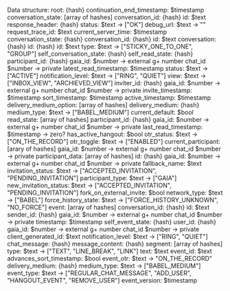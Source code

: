 Data structure:
  root: {hash}
    continuation_end_timestamp: $timestamp
    conversation_state: [array of hashes]
      conversation_id: {hash}
        id: $text
      response_header: {hash}
        status: $text -> ["OK"]
        debug_url: $text -> ""
        request_trace_id: $text
        current_server_time: $timestamp
      conversation_state: {hash}
        conversation_id: {hash}
          id: $text
        conversation: {hash}
          id: {hash}
            id: $text
          type: $text -> ["STICKY_ONE_TO_ONE", "GROUP"]
          self_conversation_state: {hash}
            self_read_state: {hash}
              participant_id: {hash}
                gaia_id: $number -> external g+ number
                chat_id $number -> private
              latest_read_timestamp: $timestamp
            status: $text -> ["ACTIVE"]
            notification_level: $text -> ["RING", "QUIET"]
            view: $text -> ["INBOX_VIEW", "ARCHIEVED_VIEW"]
            inviter_id: {hash}
              gaia_id: $number -> external g+ number
              chat_id $number -> private
            invite_timestamp: $timestamp
            sort_timestamp: $timestamp
            active_timestamp: $timestamp
            delivery_medium_option: [array of hashes]
              delivery_medium: {hash}
                medium_type: $text -> ["BABEL_MEDIUM"]
              current_default: $bool
          read_state: [array of hashes]
            participant_id: {hash}
              gaia_id: $number -> external g+ number
              chat_id $number -> private
            last_read_timestamp: $timestamp -> zero?
          has_active_hangout: $bool
          otr_status: $text -> ["ON_THE_RECORD"]
          otr_toggle: $text -> ["ENABLED"]
          current_participant: [arary of hashes]
            gaia_id: $number -> external g+ number
            chat_id $number -> private
          participant_data: [array of hashes]
            id: {hash}
              gaia_id: $number -> external g+ number
              chat_id $number -> private
            fallback_name: $text
            invitation_status: $text -> ["ACCEPTED_INVITATION", "PENDING_INVITATION"]
            participant_type: $text -> ["GAIA"]
            new_invitation_status: $text -> ["ACCEPTED_INVITATION", "PENDING_INVITATION"]
          fork_on_external_invite: $bool
          network_type: $text -> ["BABEL"]
          force_history_state: $text -> ["FORCE_HISTORY_UNKNOWN", "NO_FORCE"]
        event: [array of hashes]
          conversation_id: {hash}
            id: $text
          sender_id: {hash}
            gaia_id: $number -> external g+ number
            chat_id $number -> private
          timestamp: $timestamp
          self_event_state: {hash}
            user_id: {hash}
              gaia_id: $number -> external g+ number
              chat_id $number -> private
            client_generated_id: $text
            notification_level: $text -> ["RING", "QUIET"]
          chat_message: {hash}
            message_content: {hash}
              segment: [array of hashes]
                type: $text -> ["TEXT", "LINE_BREAK", "LINK"]
                text: $text
          event_id: $text
          advances_sort_timestamp: $bool
          event_otr: $text -> "ON_THE_RECORD"
          delivery_medium: {hash}
            medium_type: $text -> ["BABEL_MEDIUM"]
          event_type: $text -> ["REGULAR_CHAT_MESSAGE", "ADD_USER", "HANGOUT_EVENT", "REMOVE_USER"]
          event_version: $timestamp
